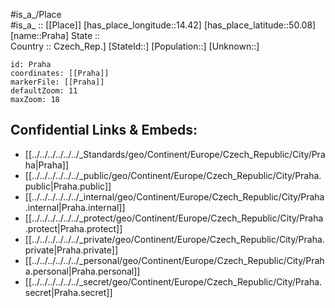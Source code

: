 ﻿---
location: [50.08,14.42] 
mapzoom: [7,12] 
mapmarker: city 
type: City
tags:
- geo/City


SpocWebEntityId: 33502
isDeleted: false
confidential: public

---
#is_a_/Place  
#is_a_ :: [[Place]] 
[has_place_longitude::14.42] 
[has_place_latitude::50.08] 
[name::Praha] 
State ::  
Country :: Czech_Rep.] 
[StateId::] 
[Population::] 
[Unknown::] 


```leaflet
id: Praha
coordinates: [[Praha]] 
markerFile: [[Praha]] 
defaultZoom: 11 
maxZoom: 18
```


## Confidential Links & Embeds: 
- [[../../../../../../_Standards/geo/Continent/Europe/Czech_Republic/City/Praha|Praha]] 
- [[../../../../../../_public/geo/Continent/Europe/Czech_Republic/City/Praha.public|Praha.public]] 
- [[../../../../../../_internal/geo/Continent/Europe/Czech_Republic/City/Praha.internal|Praha.internal]] 
- [[../../../../../../_protect/geo/Continent/Europe/Czech_Republic/City/Praha.protect|Praha.protect]] 
- [[../../../../../../_private/geo/Continent/Europe/Czech_Republic/City/Praha.private|Praha.private]] 
- [[../../../../../../_personal/geo/Continent/Europe/Czech_Republic/City/Praha.personal|Praha.personal]] 
- [[../../../../../../_secret/geo/Continent/Europe/Czech_Republic/City/Praha.secret|Praha.secret]] 
